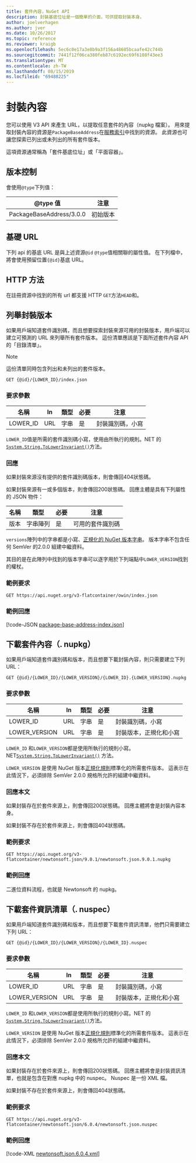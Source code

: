 ```yaml
---
title: 套件內容，NuGet API
description: 封裝基底位址是一個簡單的介面，可供提取封裝本身。
author: joelverhagen
ms.author: jver
ms.date: 10/26/2017
ms.topic: reference
ms.reviewer: kraigb
ms.openlocfilehash: 5ec6c0e17a3e8b9a3f156a48685bcaafe42c744b
ms.sourcegitcommit: 7441f12f06ca380feb87c6192ec69f6108f43ee3
ms.translationtype: MT
ms.contentlocale: zh-TW
ms.lasthandoff: 08/15/2019
ms.locfileid: "69488225"
---
```

# <a name="package-content"></a>封裝內容

您可以使用 V3 API 來產生 URL，以提取任意套件的內容（nupkg 檔案）。 用來提取封裝內容的資源是`PackageBaseAddress`在[服務索引](service-index.md)中找到的資源。 此資源也可讓您探索已列出或未列出的所有套件版本。

這項資源通常稱為「套件基底位址」或「平面容器」。

## <a name="versioning"></a>版本控制

會使用`@type`下列值：

@type 值              | 注意
------------------------ | -----
PackageBaseAddress/3.0.0 | 初始版本

## <a name="base-url"></a>基礎 URL

下列 api 的基底 URL 是與上述資源`@id` `@type`值相關聯的屬性值。 在下列檔中，將會使用預留位置`{@id}`基底 URL。

## <a name="http-methods"></a>HTTP 方法

在註冊資源中找到的所有 url 都支援 HTTP `GET`方法`HEAD`和。

## <a name="enumerate-package-versions"></a>列舉封裝版本

如果用戶端知道套件識別碼，而且想要探索封裝來源可用的封裝版本，用戶端可以建立可預測的 URL 來列舉所有套件版本。 這份清單應該是下面所述套件內容 API 的「目錄清單」。

> [!Note]
> 這份清單同時包含列出和未列出的套件版本。

    GET {@id}/{LOWER_ID}/index.json

### <a name="request-parameters"></a>要求參數

名稱     | In     | 類型    | 必要 | 注意
-------- | ------ | ------- | -------- | -----
LOWER_ID | URL    | 字串  | 是      | 封裝識別碼，小寫

`LOWER_ID`值是所需的套件識別碼小寫，使用由所執行的規則。NET 的[`System.String.ToLowerInvariant()`](/dotnet/api/system.string.tolowerinvariant?view=netstandard-2.0#System_String_ToLowerInvariant)方法。

### <a name="response"></a>回應

如果封裝來源沒有提供的套件識別碼版本，則會傳回404狀態碼。

如果封裝來源有一或多個版本，則會傳回200狀態碼。 回應主體是具有下列屬性的 JSON 物件：

名稱     | 類型             | 必要 | 注意
-------- | ---------------- | -------- | -----
版本 | 字串陣列 | 是      | 可用的套件識別碼

`versions`陣列中的字串都是小寫、[正規化的 NuGet 版本字串](../concepts/package-versioning.md#normalized-version-numbers)。 版本字串不包含任何 SemVer 的2.0.0 組建中繼資料。

其目的是在此陣列中找到的版本字串可以逐字用於下列端點中`LOWER_VERSION`找到的權杖。

### <a name="sample-request"></a>範例要求

    GET https://api.nuget.org/v3-flatcontainer/owin/index.json

### <a name="sample-response"></a>範例回應

[!code-JSON [package-base-address-index.json](./_data/package-base-address-index.json)]

## <a name="download-package-content-nupkg"></a>下載套件內容（. nupkg）

如果用戶端知道套件識別碼和版本，而且想要下載封裝內容，則只需要建立下列 URL：

    GET {@id}/{LOWER_ID}/{LOWER_VERSION}/{LOWER_ID}.{LOWER_VERSION}.nupkg

### <a name="request-parameters"></a>要求參數

名稱          | In     | 類型   | 必要 | 注意
------------- | ------ | ------ | -------- | -----
LOWER_ID      | URL    | 字串 | 是      | 封裝識別碼，小寫
LOWER_VERSION | URL    | 字串 | 是      | 封裝版本，正規化和小寫

`LOWER_ID` 和`LOWER_VERSION`都是使用所執行的規則小寫。NET[`System.String.ToLowerInvariant()`](/dotnet/api/system.string.tolowerinvariant?view=netstandard-2.0#System_String_ToLowerInvariant)
方法。

`LOWER_VERSION` 是使用 NuGet 版本[正規化規則](../concepts/package-versioning.md#normalized-version-numbers)標準化的所需套件版本。 這表示在此情況下，必須排除 SemVer 2.0.0 規格所允許的組建中繼資料。

### <a name="response-body"></a>回應本文

如果封裝存在於套件來源上，則會傳回200狀態碼。 回應主體將會是封裝內容本身。

如果封裝不存在於套件來源上，則會傳回404狀態碼。

### <a name="sample-request"></a>範例要求

    GET https://api.nuget.org/v3-flatcontainer/newtonsoft.json/9.0.1/newtonsoft.json.9.0.1.nupkg

### <a name="sample-response"></a>範例回應

二進位資料流程，也就是 Newtonsoft 的 nupkg。

## <a name="download-package-manifest-nuspec"></a>下載套件資訊清單（. nuspec）

如果用戶端知道套件識別碼和版本，而且想要下載套件資訊清單，他們只需要建立下列 URL：

    GET {@id}/{LOWER_ID}/{LOWER_VERSION}/{LOWER_ID}.nuspec

### <a name="request-parameters"></a>要求參數

名稱          | In     | 類型   | 必要 | 注意
------------- | ------ | ------ | -------- | -----
LOWER_ID      | URL    | 字串 | 是      | 封裝識別碼，小寫
LOWER_VERSION | URL    | 字串 | 是      | 封裝版本，正規化和小寫

`LOWER_ID` 和`LOWER_VERSION`都是使用所執行的規則小寫。NET 的[`System.String.ToLowerInvariant()`](/dotnet/api/system.string.tolowerinvariant?view=netstandard-2.0#System_String_ToLowerInvariant)方法。

`LOWER_VERSION` 是使用 NuGet 版本[正規化規則](../concepts/package-versioning.md#normalized-version-numbers)標準化的所需套件版本。 這表示在此情況下，必須排除 SemVer 2.0.0 規格所允許的組建中繼資料。

### <a name="response-body"></a>回應本文

如果封裝存在於套件來源上，則會傳回200狀態碼。 回應主體將會是封裝資訊清單，也就是包含在對應 nupkg 中的 nuspec。 Nuspec 是一份 XML 檔。

如果封裝不存在於套件來源上，則會傳回404狀態碼。

### <a name="sample-request"></a>範例要求

    GET https://api.nuget.org/v3-flatcontainer/newtonsoft.json/6.0.4/newtonsoft.json.nuspec

### <a name="sample-response"></a>範例回應

[!code-XML [newtonsoft.json.6.0.4.xml](./_data/newtonsoft.json.6.0.4.xml)]
